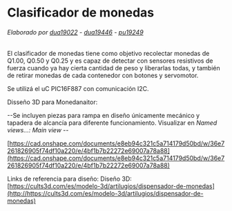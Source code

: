# Clasificador de monedas
###### Elaborado por [dua19022](https://github.com/dua19022 "dua19022") - [dua19446](https://github.com/dua19446 "dua19446") - [pu19249](https://github.com/pu19249 "pu19249")
El clasificador de monedas tiene como objetivo recolectar monedas de Q1.00, Q0.50 y Q0.25 y es capaz de detectar con sensores resistivos de fuerza cuando ya hay cierta cantidad de peso y liberarlas todas, y también de retirar monedas de cada contenedor con botones y servomotor. 

Se utilizá el uC  PIC16F887 con comunicación I2C.

Disseño 3D para Monedanaitor:

--Se incluyen piezas para rampa en diseño únicamente mecánico y tapadera de alcancía para diferente funcionamiento. Visualizar en *Named views...: Main view* --

[https://cad.onshape.com/documents/e8eb94c321c5a714179d50bd/w/36e7261826905f74df10a220/e/4bf1b7b22272e69007a78a88](https://cad.onshape.com/documents/e8eb94c321c5a714179d50bd/w/36e7261826905f74df10a220/e/4bf1b7b22272e69007a78a88)

Links de referencia para diseño:
Diseño 3D: [https://cults3d.com/es/modelo-3d/artilugios/dispensador-de-monedas](http://https://cults3d.com/es/modelo-3d/artilugios/dispensador-de-monedas)
